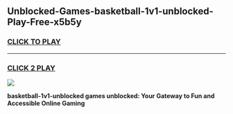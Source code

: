 
## Unblocked-Games-basketball-1v1-unblocked-Play-Free-x5b5y
<h3>
<a href="https://premium76.site?title=basketball-1v1-unblocked&ref=12A">CLICK TO PLAY</a></h3>
<hr>

<h3>
<a href="https://premium76.site?title=basketball-1v1-unblocked&ref=12A">CLICK 2 PLAY</a>
  
</h3>

<a href="https://premium76.site?title=basketball-1v1-unblocked&ref=12A"><img src="https://clearcache.store/games.png"></a>


**basketball-1v1-unblocked games unblocked: Your Gateway to Fun and Accessible Online Gaming**
